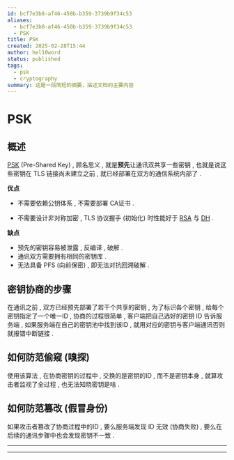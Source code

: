 ```yaml
---
id: bcf7e3b8-af46-450b-b359-3739b9f34c53
aliases:
  - bcf7e3b8-af46-450b-b359-3739b9f34c53
  - PSK
title: PSK
created: 2025-02-28T15:44
author: hel10word
status: published
tags:
  - psk
  - cryptography
summary: 这是一段简短的摘要，描述文档的主要内容
---
```



# PSK

## 概述

[PSK](https://en.wikipedia.org/wiki/Pre-shared_key) (Pre-Shared Key) , 顾名思义 , 就是**预先**让通讯双共享一些密钥 , 也就是说这些密钥在 TLS 链接尚未建立之前 , 就已经部署在双方的通信系统内部了 . 

**优点**

- 不需要依赖公钥体系 , 不需要部署 CA证书 . 

- 不需要设计非对称加密 , TLS 协议握手 (初始化) 时性能好于 [RSA](../RSA/RSA.md) 与 [DH](../DH/DH.md) . 

**缺点**

-   预先的密钥容易被泄露 , 反编译 , 破解 . 
-   通讯双方需要拥有相同的密钥库 . 
-   无法具备 PFS (向前保密)  , 即无法对抗回溯破解 . 



## 密钥协商的步骤

在通讯之前 , 双方已经预先部署了若干个共享的密钥 , 为了标识各个密钥 , 给每个密钥指定了一个唯一ID , 协商的过程很简单 , 客户端把自己选好的密钥 ID 告诉服务端 , 如果服务端在自己的密钥池中找到该ID , 就用对应的密钥与客户端通讯否则就报错中断链接 . 


## 如何防范偷窥 (嗅探) 

使用该算法 , 在协商密钥的过程中 , 交换的是密钥的ID , 而不是密钥本身 , 就算攻击者监视了全过程 , 也无法知晓密钥是啥 . 


## 如何防范篡改 (假冒身份) 

如果攻击者篡改了协商过程中的ID , 要么服务端发现 ID 无效 (协商失败)  , 要么在后续的通讯步骤中也会发现密钥不一致 . 






---









---
